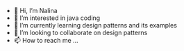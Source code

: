 - 👋 Hi, I’m Nalina
- 👀 I’m interested in java coding
- 🌱 I’m currently learning design patterns and its examples
- 💞️ I’m looking to collaborate on design patterns
- 📫 How to reach me ...

<!---
nalina/nalina is a ✨ special ✨ repository because its `README.md` (this file) appears on your GitHub profile.
You can click the Preview link to take a look at your changes.
--->
